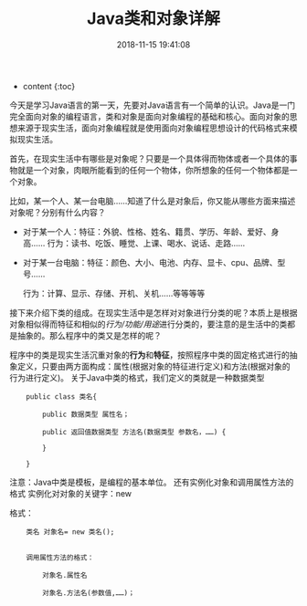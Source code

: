 ﻿---
layout: post
title:  "Java类和对象详解"
date:   2018-11-15 19:41:08
categories: Java
tags: Java IT 
---

* content
{:toc}


今天是学习Java语言的第一天，先要对Java语言有一个简单的认识。Java是一门完全面向对象的编程语言，类和对象是面向对象编程的基础和核心。面向对象的思想来源于现实生活，面向对象编程就是使用面向对象编程思想设计的代码格式来模拟现实生活。


首先，在现实生活中有哪些是对象呢？只要是一个具体得而物体或者一个具体的事物就是一个对象，肉眼所能看到的任何一个物体，你所想象的任何一个物体都是一个对象。







比如，某一个人、某一台电脑……知道了什么是对象后，你又能从哪些方面来描述对象呢？分别有什么内容？

* 对于某一个人：特征：外貌、性格、姓名、籍贯、学历、年龄、爱好、身高……
			行为：读书、吃饭、睡觉、上课、喝水、说话、走路……

* 对于某一台电脑：特征：颜色、大小、电池、内存、显卡、cpu、品牌、型号……

	行为：计算、显示、存储、开机、关机……等等等等


接下来介绍下类的组成。在现实生活中是怎样对对象进行分类的呢？本质上是根据对象相似得而特征和相似的*行为/功能/用途*进行分类的，要注意的是生活中的类都是抽象的。那么程序中的类又是怎样的呢？

程序中的类是现实生活沉重对象的**行为**和**特征**，按照程序中类的固定格式进行的抽象定义，只要由两方面构成：属性(根据对象的特征进行定义)和方法(根据对象的行为进行定义)。
关于Java中类的格式，我们定义的类就是一种数据类型


```
	public class 类名{

		public 数据类型 属性名；

		public 返回值数据类型 方法名(数据类型 参数名，……) {

		}

	}
```
		
注意：Java中类是模板，是编程的基本单位。
还有实例化对象和调用属性方法的格式
实例化对对象的关键字：new

格式：

```
	类名 对象名= new 类名();


	调用属性方法的格式：

		对象名.属性名

		对象名.方法名(参数值,……)；

```
